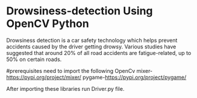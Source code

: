 # Drowsiness-detection Using OpenCV Python
Drowsiness detection is a car safety technology which helps prevent accidents caused by the driver getting drowsy. Various studies have suggested that around 20% of all road accidents are fatigue-related, up to 50% on certain roads.

#prerequisites
need to import the following
OpenCv
mixer-https://pypi.org/project/mixer/
pygame-https://pypi.org/project/pygame/

After importing these libraries run Driver.py file.


 
